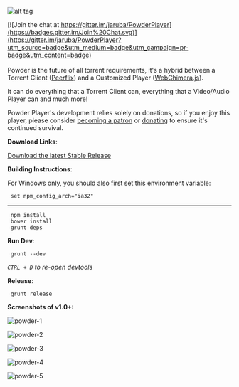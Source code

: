 ![alt tag](https://raw.githubusercontent.com/jaruba/PowderPlayer/master/src/images/powder-logo.png)

[![Join the chat at https://gitter.im/jaruba/PowderPlayer](https://badges.gitter.im/Join%20Chat.svg)](https://gitter.im/jaruba/PowderPlayer?utm_source=badge&utm_medium=badge&utm_campaign=pr-badge&utm_content=badge)
<br/><br/>
Powder is the future of all torrent requirements, it's a hybrid between a Torrent Client ([Peerflix](https://github.com/mafintosh/peerflix)) and a Customized Player ([WebChimera.js](https://github.com/RSATom/WebChimera.js)).

It can do everything that a Torrent Client can, everything that a Video/Audio Player can and much more!

Powder Player's development relies solely on donations, so if you enjoy this player, please consider [becoming a patron](https://www.patreon.com/powder_tech) or [donating](https://powder.media/donate) to ensure it's continued survival.

**Download Links**:

[Download the latest Stable Release](http://powder.media/download)

**Building Instructions**:

For Windows only, you should also first set this environment variable:

     set npm_config_arch="ia32"

****
     npm install
     bower install
     grunt deps

**Run Dev**:

     grunt --dev
*`CTRL + D` to re-open devtools*

**Release**:

     grunt release

**Screenshots of v1.0+:**

![powder-1](https://cloud.githubusercontent.com/assets/1777923/12089348/91da628c-b2ec-11e5-9244-47e4e350d35a.png)

![powder-2](https://cloud.githubusercontent.com/assets/1777923/12089355/a2ef495c-b2ec-11e5-9b59-7013f9318d1d.png)

![powder-3](https://cloud.githubusercontent.com/assets/1777923/12089362/ae10502e-b2ec-11e5-95f0-f1a54852bd49.png)

![powder-4](https://cloud.githubusercontent.com/assets/1777923/12089369/b97e3d9a-b2ec-11e5-8701-6410871da904.png)

![powder-5](https://cloud.githubusercontent.com/assets/1777923/12089374/c33ae6f8-b2ec-11e5-9134-f1d69da0b94f.png)

